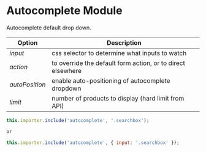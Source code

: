 # Autocomplete Module

Autocomplete default drop down.

|Option|Description|
|------|-----------|
|*input*|css selector to determine what inputs to watch|
|*action*|to override the default form action, or to direct elsewhere|
|*autoPosition*|enable auto-positioning of autocomplete dropdown|
|*limit*|number of products to display (hard limit from API)|

```js
this.importer.include('autocomplete', '.searchbox');

or

this.importer.include('autocomplete', { input: '.searchbox' });
```

